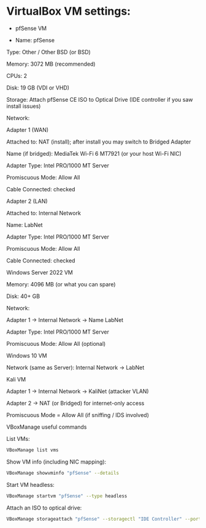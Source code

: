 # VirtualBox VM settings:
- pfSense VM

* Name: pfSense

Type: Other / Other BSD (or BSD)

Memory: 3072 MB (recommended)

CPUs: 2

Disk: 19 GB (VDI or VHD)

Storage: Attach pfSense CE ISO to Optical Drive (IDE controller if you saw install issues)

Network:

Adapter 1 (WAN)

Attached to: NAT (install); after install you may switch to Bridged Adapter

Name (if bridged): MediaTek Wi-Fi 6 MT7921 (or your host Wi-Fi NIC)

Adapter Type: Intel PRO/1000 MT Server

Promiscuous Mode: Allow All

Cable Connected: checked

Adapter 2 (LAN)

Attached to: Internal Network

Name: LabNet

Adapter Type: Intel PRO/1000 MT Server

Promiscuous Mode: Allow All

Cable Connected: checked

Windows Server 2022 VM

Memory: 4096 MB (or what you can spare)

Disk: 40+ GB

Network:

Adapter 1 → Internal Network → Name LabNet

Adapter Type: Intel PRO/1000 MT Server

Promiscuous Mode: Allow All (optional)

Windows 10 VM

Network (same as Server): Internal Network → LabNet

Kali VM

Adapter 1 → Internal Network → KaliNet (attacker VLAN)

Adapter 2 → NAT (or Bridged) for internet-only access

Promiscuous Mode = Allow All (if sniffing / IDS involved)

VBoxManage useful commands

List VMs:
```bash
VBoxManage list vms
```

Show VM info (including NIC mapping):
```bash
VBoxManage showvminfo "pfSense" --details
```

Start VM headless:
```bash
VBoxManage startvm "pfSense" --type headless
```

Attach an ISO to optical drive:
```bash
VBoxManage storageattach "pfSense" --storagectl "IDE Controller" --port 0 --device 0 --type dvddrive --medium /path/to/pfSense-CE.iso
```
